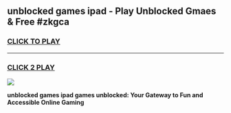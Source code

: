 
## unblocked games ipad - Play Unblocked Gmaes & Free #zkgca
<h3>
<a href="https://premium.freeplayer.one?title=unblocked_games_ipad&ref=01M">CLICK TO PLAY</a></h3>
<hr>

<h3>
<a href="https://premium.freeplayer.one?title=unblocked_games_ipad&ref=01M">CLICK 2 PLAY</a>
  
</h3>

<a href="https://premium.freeplayer.one?title=unblocked_games_ipad&ref=01M"><img src="https://clearcache.store/games.png"></a>


**unblocked games ipad games unblocked: Your Gateway to Fun and Accessible Online Gaming**
